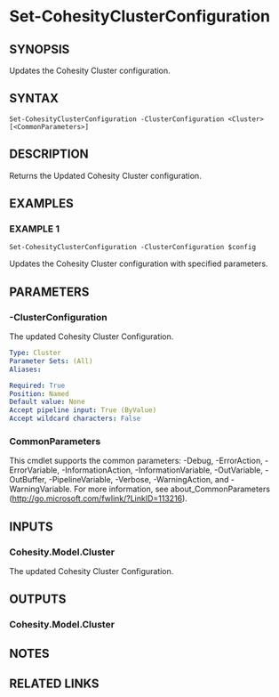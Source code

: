 # Set-CohesityClusterConfiguration

## SYNOPSIS
Updates the Cohesity Cluster configuration.

## SYNTAX

```
Set-CohesityClusterConfiguration -ClusterConfiguration <Cluster> [<CommonParameters>]
```

## DESCRIPTION
Returns the Updated Cohesity Cluster configuration.

## EXAMPLES

### EXAMPLE 1
```
Set-CohesityClusterConfiguration -ClusterConfiguration $config
```

Updates the Cohesity Cluster configuration with specified parameters.

## PARAMETERS

### -ClusterConfiguration
The updated Cohesity Cluster Configuration.

```yaml
Type: Cluster
Parameter Sets: (All)
Aliases:

Required: True
Position: Named
Default value: None
Accept pipeline input: True (ByValue)
Accept wildcard characters: False
```

### CommonParameters
This cmdlet supports the common parameters: -Debug, -ErrorAction, -ErrorVariable, -InformationAction, -InformationVariable, -OutVariable, -OutBuffer, -PipelineVariable, -Verbose, -WarningAction, and -WarningVariable.
For more information, see about_CommonParameters (http://go.microsoft.com/fwlink/?LinkID=113216).

## INPUTS

### Cohesity.Model.Cluster
The updated Cohesity Cluster Configuration.

## OUTPUTS

### Cohesity.Model.Cluster
## NOTES

## RELATED LINKS
